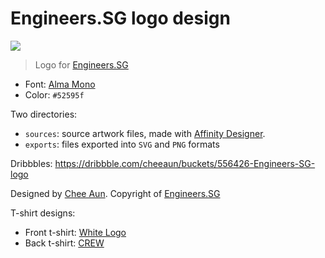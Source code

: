 Engineers.SG logo design
===

![](exports/engineerssg-logo-text.png)

> Logo for [Engineers.SG](https://engineers.sg/)

- Font: [Alma Mono](http://almamono.com/)
- Color: `#52595f`

Two directories:

- `sources`: source artwork files, made with [Affinity Designer](https://affinity.serif.com/en-us/designer/).
- `exports`: files exported into `SVG` and `PNG` formats

Dribbbles: <https://dribbble.com/cheeaun/buckets/556426-Engineers-SG-logo>

Designed by [Chee Aun](http://cheeaun.com/). Copyright of [Engineers.SG](https://engineers.sg/)

T-shirt designs:

- Front t-shirt: [White Logo](https://github.com/cheeaun/engineerssg-design/blob/master/exports/engineerssg-logo-white-text-bottom.svg)
- Back t-shirt: [CREW](exports/engineerssg-tshirt-design-back-crew.svg) 